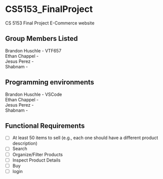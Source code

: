 # CS5153_FinalProject

CS 5153 Final Project E-Commerce website

## Group Members Listed

Brandon Huschle - VTF657  
Ethan Chappel -  
Jesus Perez -  
Shabnam -

## Programming environments

Brandon Huschle - VSCode  
Ethan Chappel -  
Jesus Perez -  
Shabnam -

## Functional Requirements

<!---
Add requirements here as we go so that we can keep organized
Add an X inside the box in order to check that we have completed each requirement
Feel free to add comments like this one under or next to the requirement to keep track of which individual
or team completed each requirement.
-->

-   [ ] At least 50 items to sell (e.g., each one should have a different product description)
-   [ ] Search
-   [ ] Organize/Filter Products
-   [ ] Inspect Product Details
-   [ ] Buy
-   [ ] login
